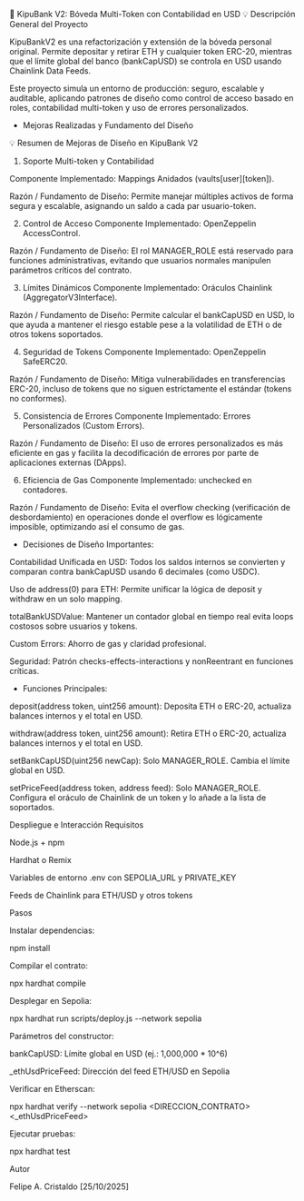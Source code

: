 🏦 KipuBank V2: Bóveda Multi-Token con Contabilidad en USD
💡 Descripción General del Proyecto

KipuBankV2 es una refactorización y extensión de la bóveda personal original. Permite depositar y retirar ETH y cualquier token ERC-20, mientras que el límite global del banco (bankCapUSD) se controla en USD usando Chainlink Data Feeds.

Este proyecto simula un entorno de producción: seguro, escalable y auditable, aplicando patrones de diseño como control de acceso basado en roles, contabilidad multi-token y uso de errores personalizados.

* Mejoras Realizadas y Fundamento del Diseño

💡 Resumen de Mejoras de Diseño en KipuBank V2

1. Soporte Multi-token y Contabilidad
   
Componente Implementado: Mappings Anidados (vaults[user][token]).

Razón / Fundamento de Diseño: Permite manejar múltiples activos de forma segura y escalable, asignando un saldo a cada par usuario-token.

2. Control de Acceso
Componente Implementado: OpenZeppelin AccessControl.

Razón / Fundamento de Diseño: El rol MANAGER_ROLE está reservado para funciones administrativas, evitando que usuarios normales manipulen parámetros críticos del contrato.

3. Límites Dinámicos
Componente Implementado: Oráculos Chainlink (AggregatorV3Interface).

Razón / Fundamento de Diseño: Permite calcular el bankCapUSD en USD, lo que ayuda a mantener el riesgo estable pese a la volatilidad de ETH o de otros tokens soportados.

4. Seguridad de Tokens
Componente Implementado: OpenZeppelin SafeERC20.

Razón / Fundamento de Diseño: Mitiga vulnerabilidades en transferencias ERC-20, incluso de tokens que no siguen estrictamente el estándar (tokens no conformes).

5. Consistencia de Errores
Componente Implementado: Errores Personalizados (Custom Errors).

Razón / Fundamento de Diseño: El uso de errores personalizados es más eficiente en gas y facilita la decodificación de errores por parte de aplicaciones externas (DApps).

6. Eficiencia de Gas
Componente Implementado: unchecked en contadores.

Razón / Fundamento de Diseño: Evita el overflow checking (verificación de desbordamiento) en operaciones donde el overflow es lógicamente imposible, optimizando así el consumo de gas.

* Decisiones de Diseño Importantes:

Contabilidad Unificada en USD: Todos los saldos internos se convierten y comparan contra bankCapUSD usando 6 decimales (como USDC).

Uso de address(0) para ETH: Permite unificar la lógica de deposit y withdraw en un solo mapping.

totalBankUSDValue: Mantener un contador global en tiempo real evita loops costosos sobre usuarios y tokens.

Custom Errors: Ahorro de gas y claridad profesional.

Seguridad: Patrón checks-effects-interactions y nonReentrant en funciones críticas.

* Funciones Principales:

deposit(address token, uint256 amount): Deposita ETH o ERC-20, actualiza balances internos y el total en USD.

withdraw(address token, uint256 amount): Retira ETH o ERC-20, actualiza balances internos y el total en USD.

setBankCapUSD(uint256 newCap): Solo MANAGER_ROLE. Cambia el límite global en USD.

setPriceFeed(address token, address feed): Solo MANAGER_ROLE. Configura el oráculo de Chainlink de un token y lo añade a la lista de soportados.

Despliegue e Interacción
Requisitos

Node.js + npm

Hardhat o Remix

Variables de entorno .env con SEPOLIA_URL y PRIVATE_KEY

Feeds de Chainlink para ETH/USD y otros tokens

Pasos

Instalar dependencias:

npm install


Compilar el contrato:

npx hardhat compile


Desplegar en Sepolia:

npx hardhat run scripts/deploy.js --network sepolia


Parámetros del constructor:

bankCapUSD: Límite global en USD (ej.: 1,000,000 * 10^6)

_ethUsdPriceFeed: Dirección del feed ETH/USD en Sepolia

Verificar en Etherscan:

npx hardhat verify --network sepolia <DIRECCION_CONTRATO> <_ethUsdPriceFeed>


Ejecutar pruebas:

npx hardhat test

Autor

Felipe A. Cristaldo
[25/10/2025]
